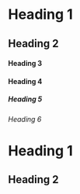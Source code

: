 # Heading 1

## Heading 2

#### Heading 3

#### Heading 4

##### Heading 5

###### Heading 6

<!-- Alternative Headings -->

# Heading 1

## Heading 2
